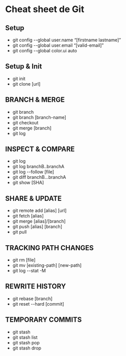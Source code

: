 # **Cheat sheet de Git**

## Setup

- git config --global user.name “[firstname lastname]”
- git config --global user.email “[valid-email]”
- git config --global color.ui auto


## Setup & Init

- git init
- git clone [url]

## BRANCH & MERGE

- git branch
- git branch [branch-name]
- git checkout
- git merge [branch]
- git log

## INSPECT & COMPARE
- git log
- git log branchB..branchA
- git log --follow [file]
- git diff branchB...branchA
- git show [SHA]

## SHARE & UPDATE
- git remote add [alias] [url]
- git fetch [alias]
- git merge [alias]/[branch]
- git push [alias] [branch]
- git pull

## TRACKING PATH CHANGES
- git rm [file]
- git mv [existing-path] [new-path]
- git log --stat -M

## REWRITE HISTORY
- git rebase [branch]
- git reset --hard [commit]

## TEMPORARY COMMITS
- git stash
- git stash list
- git stash pop
- git stash drop
